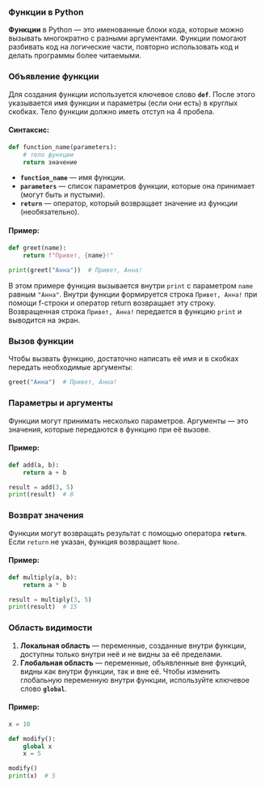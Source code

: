 ### Функции в Python

**Функции** в Python — это именованные блоки кода, которые можно вызывать многократно с разными аргументами. Функции помогают разбивать код на логические части, повторно использовать код и делать программы более читаемыми.

### Объявление функции

Для создания функции используется ключевое слово **`def`**. После этого указывается имя функции и параметры (если они есть) в круглых скобках. Тело функции должно иметь отступ на 4 пробела.

#### Синтаксис:
```python
def function_name(parameters):
    # тело функции
    return значение
```

- **`function_name`** — имя функции.
- **`parameters`** — список параметров функции, которые она принимает (могут быть и пустыми).
- **`return`** — оператор, который возвращает значение из функции (необязательно).

#### Пример:

```python
def greet(name):
    return f"Привет, {name}!"
    
print(greet("Анна"))  # Привет, Анна!
```
В этом примере функция вызывается внутри `print` с параметром `name` равным `"Анна"`. Внутри функции формируется строка `Привет, Анна!` при помощи f-строки и оператор return возвращает эту строку. Возвращенная строка `Привет, Анна!` передается в функцию `print` и выводится на экран.

### Вызов функции

Чтобы вызвать функцию, достаточно написать её имя и в скобках передать необходимые аргументы:

```python
greet("Анна")  # Привет, Анна!
```

### Параметры и аргументы

Функции могут принимать несколько параметров. Аргументы — это значения, которые передаются в функцию при её вызове.

#### Пример:
```python
def add(a, b):
    return a + b

result = add(3, 5)
print(result)  # 8
```

### Возврат значения

Функции могут возвращать результат с помощью оператора **`return`**. Если `return` не указан, функция возвращает `None`.

#### Пример:
```python
def multiply(a, b):
    return a * b

result = multiply(3, 5)
print(result)  # 15
```
### Область видимости

1. **Локальная область** — переменные, созданные внутри функции, доступны только внутри неё и не видны за её пределами.
2. **Глобальная область** — переменные, объявленные вне функций, видны как внутри функции, так и вне её. Чтобы изменить глобальную переменную внутри функции, используйте ключевое слово **`global`**.

#### Пример:
```python
x = 10

def modify():
    global x
    x = 5

modify()
print(x)  # 5

```


